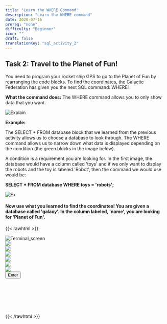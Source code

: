 ```yaml
---
title: "Learn the WHERE Command"
description: "Learn the WHERE command"
date: 2020-07-16
prereq: "none"
difficulty: "Beginner"
icon: ""
draft: false
translationKey: "sql_activity_2"
---
```

<!-- Links for javascript and CSS needed for drop down logic -->
<link rel="stylesheet" href="../../default/_default.css" type="text/css"></link>
<link rel="stylesheet" href="../_activity2.css" type="text/css"></link>
<script type="text/javascript" src="../../default/_default.js"></script>
<script type="text/javascript" src="../_activity2.js"></script>

<!-- Embed YouTube Video Link here when ready -->

## Task 2: Travel to the Planet of Fun!

You need to program your rocket ship GPS to go to the Planet of Fun by rearranging the code blocks. To find the coordinates,
the Galactic Federation has given you the next SQL command: WHERE!

**What the command does:** The WHERE command allows you to only show data that you want.

![Explain](../assets/Where_Explain.png)

**Example:**

The SELECT * FROM database block that we learned from the previous activity allows us to choose a database to look through.
The WHERE command allows us to narrow down what data is displayed depending on the condition (the green blocks in the image below).

A condition is a requirement you are looking for. In the first image, the database would have a column called 'toys' and if
we only want to display the robots and the toy is labeled 'Robot', then the command we would use would be:

**SELECT * FROM database WHERE toys = 'robots';**

![Ex](../assets/Where_Ex.png)

#### Now use what you learned to find the coordinates! You are given a database called 'galaxy'. In the column labeled, 'name', you are looking for 'Planet of Fun'.

<!-- rearrange code blocks on terminal to get coordinate block -->

{{< rawhtml >}}

<div class="terminal_div" id="terminal_div"><img class="terminal" src="../assets/Terminal.png" alt="Terminal_screen">

<!-- Rectangles to Receive blocks -->
<div id="div7" class="dropClass" ondrop="drop(event)" ondragover="allowDrop(event)";> </div>
<div id="div8" class="dropClass" ondrop="drop(event)" ondragover="allowDrop(event)";> </div>
<div id="div9" class="dropClass" ondrop="drop(event)" ondragover="allowDrop(event)";> </div>
<div id="div10" class="dropClass" ondrop="drop(event)" ondragover="allowDrop(event)";> </div>
<div id="div11" class="dropClass" ondrop="drop(event)" ondragover="allowDrop(event)";> </div>
<div id="div12" class="dropClass" ondrop="drop(event)" ondragover="allowDrop(event)";> </div>

<div id="div1" class ="codeBlocks" style="clear: left;" ondrop="drop(event)" ondragover="allowDrop(event)">
<img class="img" id="answer5" src="../assets/Equal.PNG" draggable="true" ondragstart="drag(event)" id="drag1">
</div>

<div id="div2" class="codeBlocks" ondrop="drop(event)" ondragover="allowDrop(event)">
<img class="img" img id="answer2" src="../assets/galaxy_block.png" draggable="true" ondragstart="drag(event)" id="drag2">
</div>

<div id="div3" class="codeBlocks" ondrop="drop(event)" ondragover="allowDrop(event)">
<img class="img" img id="answer4" src="../assets/Name_Block.PNG" draggable="true" ondragstart="drag(event)" id="drag3">
</div>

<div id="div4" class="codeBlocks" ondrop="drop(event)" ondragover="allowDrop(event)">
<img class="img" img id="answer6" src="../assets/Planet_Fun_Block.PNG" draggable="true" ondragstart="drag(event)" id="drag4">
</div>

<div id="div5" class="codeBlocks" ondrop="drop(event)" ondragover="allowDrop(event)">
<img class="img" img id="answer1" src="../assets/Select_From_Block.PNG" draggable="true" ondragstart="drag(event)" id="drag5">
</div>

<div id="div6" class="codeBlocks" ondrop="drop(event)" ondragover="allowDrop(event)">
<img class="img" img id="answer3" src="../assets/Where_Block.PNG" draggable="true" ondragstart="drag(event)" id="drag5">
</div>

</div>
<!-- Press Enter and if correct, unhide coordinate block -->
<button class="button button1" onclick="check()"> Enter </button>

<img src="../assets/Show_Planet.png" id="planet" alt="planet" style="visibility:hidden"/>

<div id="text" style="visibility:hidden">
<p> Now that you know where the Planet of Fun is, we can find more information about it and ignore the other planets. Lets go to the Planet of Fun! </p>
</div>

<img src="../assets/GPS.png" id="gps" alt="gps" style="visibility:hidden"/>

{{< /rawhtml >}}